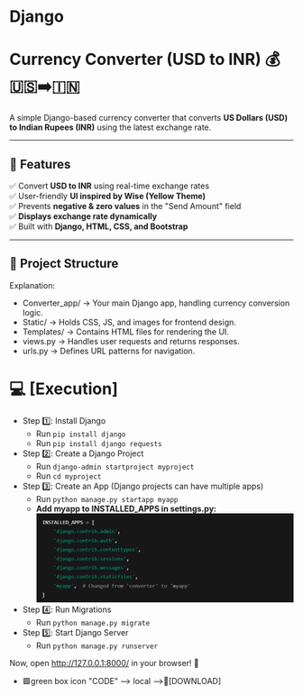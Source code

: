# Django
 # Currency Converter (USD to INR) 💰🇺🇸➡️🇮🇳

A simple Django-based currency converter that converts **US Dollars (USD) to Indian Rupees (INR)** using the latest exchange rate.

---

## **🚀 Features**
✅ Convert **USD to INR** using real-time exchange rates  
✅ User-friendly **UI inspired by Wise (Yellow Theme)**  
✅ Prevents **negative & zero values** in the "Send Amount" field  
✅ **Displays exchange rate dynamically**  
✅ Built with **Django, HTML, CSS, and Bootstrap**

---

## **📂 Project Structure**

Explanation:
- Converter_app/ → Your main Django app, handling currency conversion logic.
- Static/ → Holds CSS, JS, and images for frontend design.
- Templates/ → Contains HTML files for rendering the UI.
- views.py → Handles user requests and returns responses.
- urls.py → Defines URL patterns for navigation.

# **💻 [Execution]**
- Step 1️⃣: Install Django
    - Run `pip install django`
    - Run `pip install django requests`
- Step 2️⃣: Create a Django Project
    - Run `django-admin startproject myproject`
    - Run  `cd myproject` 
- Step 3️⃣: Create an App (Django projects can have multiple apps)   
    - Run `python manage.py startapp myapp`
    - **Add myapp to INSTALLED_APPS in settings.py:**
    ![alt text](image.png)
- Step 4️⃣: Run Migrations
    - Run `python manage.py migrate` 
- Step 5️⃣: Start Django Server
    - Run `python manage.py runserver` 

Now, open http://127.0.0.1:8000/ in your browser! 🎉
- 🟩green box icon "CODE" --> local -->📁[DOWNLOAD]